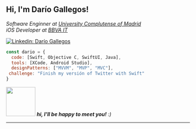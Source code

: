 <h2> Hi, I'm Darío Gallegos! </h2>
<p><em>Software Enginner at <a href="https://ucm.es//">University Complutense of Madrid </a>
  </br>iOS Developer at <a href="https://www.bbvaitspain.com/">BBVA IT</a>
</em></p>

[![Linkedin: Darío Gallegos](https://img.shields.io/badge/-dariogallegos-blue?style=flat-square&logo=Linkedin&logoColor=white&link=https://www.linkedin.com/in/dariogallegos/)](https://www.linkedin.com/in/darío-fernando-gallegos-quishpe)

```javascript
const dario = {
  code: [Swift, Objective C, SwiftUI, Java],
  tools: [XCode, Android Studio],
  designPatterns: ["MVVM", "MVP", "MVC"],
 challenge: "Finish my versión of Twitter with Swift"
}
```

<img src="https://media.giphy.com/media/1C8bHHJturSx2/giphy.gif" width="80"> 
<em><b>hi, I'll be happy to meet you!</b> :)</em>

---
